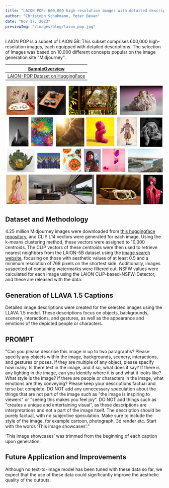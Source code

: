 ```yaml
---
title: "LAION POP: 600,000 high-resolution images with detailed descriptions"
author: "Christoph Schuhmann, Peter Bevan"
date: "Nov 17, 2023"
previewImg: "/images/blog/laion_pop.jpg"
---
```


LAION POP is a subset of LAION 5B: This subset comprises 600,000 high-resolution images, each equipped with detailed descriptions. The selection of images was based on 10,000 different concepts popular on the image generation site "Midjourney".

| [SampleOverview](/documents/llava-caption-sample.html) |
|:------------------------------:|
|[LAION-POP Dataset on HuggingFace](https://huggingface.co/datasets/laion/laion-pop)|

<img src="/images/blog/laion_pop.jpg" style="height:384px; width: auto;"/>

## Dataset and Methodology

4.25 million Midjourney images were downloaded from [this huggingface repository](https://huggingface.co/datasets/tarungupta83/MidJourney_v5_Prompt_dataset), and CLIP L14 vectors were generated for each image. Using the k-means clustering method, these vectors were assigned to 10,000 centroids. The CLIP vectors of these centroids were then used to retrieve nearest neighbors from the LAION-5B dataset using the [image search website](https://rom1504.github.io), focusing on those with aesthetic values of at least 0.5 and a minimum resolution of 768 pixels on the shortest side. Additionally, images suspected of containing watermarks were filtered out. NSFW values were calculated for each image using the LAION CLIP-based-NSFW-Detector, and these are released with the data.

## Generation of LLAVA 1.5 Captions

Detailed image descriptions were created for the selected images using the LLAVA 1.5 model. These descriptions focus on objects, backgrounds, scenery, interactions, and gestures, as well as the appearance and emotions of the depicted people or characters.

## PROMPT

"Can you please describe this image in up to two paragraphs? Please specify any objects within the image, backgrounds, scenery, interactions, and gestures or poses. If they are multiple of any object, please specify how many. Is there text in the image, and if so, what does it say? If there is any lighting in the image, can you identify where it is and what it looks like? What style is the image? If there are people or characters in the image, what emotions are they conveying? Please keep your descriptions factual and terse but complete. DO NOT add any unnecessary speculation about the things that are not part of the image such as "the image is inspiring to viewers" or "seeing this makes you feel joy". DO NOT add things such as "creates a unique and entertaining visual", as these descriptions are interpretations and not a part of the image itself. The description should be purely factual, with no subjective speculation. Make sure to include the style of the image, for example cartoon, photograph, 3d render etc. Start with the words ‘This image showcases’:”

‘This image showcases’ was trimmed from the beginning of each caption upon generation.

## Future Application and Improvements

Although no text-to-image model has been tuned with these data so far, we expect that the use of these data could significantly improve the aesthetic quality of the outputs.






